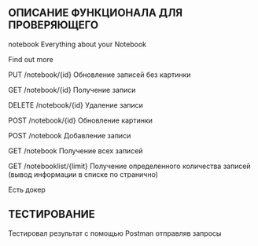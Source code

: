 
## ОПИСАНИЕ ФУНКЦИОНАЛА ДЛЯ ПРОВЕРЯЮЩЕГО

notebook
Everything about your Notebook

Find out more


PUT
/notebook/{id}
Обновление записей без картинки



GET
/notebook/{id}
Получение записи



DELETE
/notebook/{id}
Удаление записи



POST
/notebook/{id}
Обновление картинки



POST
/notebook
Добавление записи



GET
/notebook
Получение всех записей



GET
/notebooklist/{limit}
Получение определенного количества записей (вывод информации в списке по странично)

Есть докер

## ТЕСТИРОВАНИЕ

Тестировал результат с помощью Postman отправляв запросы

